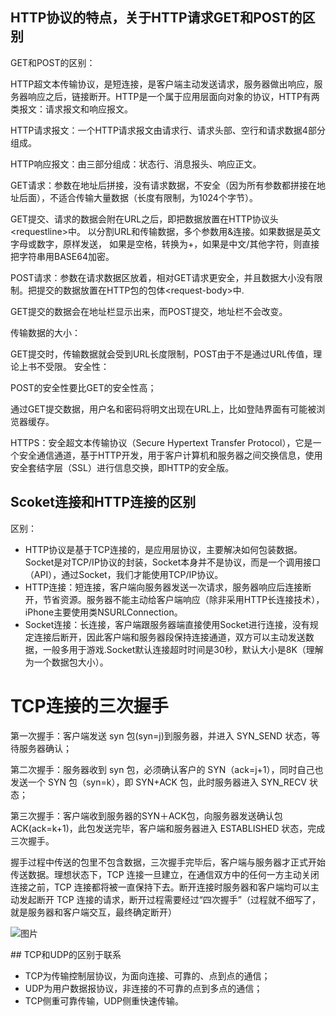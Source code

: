 ## HTTP协议的特点，关于HTTP请求GET和POST的区别

GET和POST的区别：

HTTP超文本传输协议，是短连接，是客户端主动发送请求，服务器做出响应，服务器响应之后，链接断开。HTTP是一个属于应用层面向对象的协议，HTTP有两类报文：请求报文和响应报文。

HTTP请求报文：一个HTTP请求报文由请求行、请求头部、空行和请求数据4部分组成。

HTTP响应报文：由三部分组成：状态行、消息报头、响应正文。

GET请求：参数在地址后拼接，没有请求数据，不安全（因为所有参数都拼接在地址后面），不适合传输大量数据（长度有限制，为1024个字节）。

GET提交、请求的数据会附在URL之后，即把数据放置在HTTP协议头\<requestline\>中。
以分割URL和传输数据，多个参数用&连接。如果数据是英文字母或数字，原样发送，
如果是空格，转换为+，如果是中文/其他字符，则直接把字符串用BASE64加密。

POST请求：参数在请求数据区放着，相对GET请求更安全，并且数据大小没有限制。把提交的数据放置在HTTP包的包体\<request-body\>中.

GET提交的数据会在地址栏显示出来，而POST提交，地址栏不会改变。

传输数据的大小：

GET提交时，传输数据就会受到URL长度限制，POST由于不是通过URL传值，理论上书不受限。
安全性：

POST的安全性要比GET的安全性高；

通过GET提交数据，用户名和密码将明文出现在URL上，比如登陆界面有可能被浏览器缓存。

HTTPS：安全超文本传输协议（Secure Hypertext Transfer Protocol），它是一个安全通信通道，基于HTTP开发，用于客户计算机和服务器之间交换信息，使用安全套结字层（SSL）进行信息交换，即HTTP的安全版。


## Scoket连接和HTTP连接的区别

区别：

* HTTP协议是基于TCP连接的，是应用层协议，主要解决如何包装数据。Socket是对TCP/IP协议的封装，Socket本身并不是协议，而是一个调用接口（API），通过Socket，我们才能使用TCP/IP协议。
* HTTP连接：短连接，客户端向服务器发送一次请求，服务器响应后连接断开，节省资源。服务器不能主动给客户端响应（除非采用HTTP长连接技术），iPhone主要使用类NSURLConnection。
* Socket连接：长连接，客户端跟服务器端直接使用Socket进行连接，没有规定连接后断开，因此客户端和服务器段保持连接通道，双方可以主动发送数据，一般多用于游戏.Socket默认连接超时时间是30秒，默认大小是8K（理解为一个数据包大小）。


# TCP连接的三次握手

第一次握手：客户端发送 syn 包(syn=j)到服务器，并进入 SYN_SEND 状态，等待服务器确认；

第二次握手：服务器收到 syn 包，必须确认客户的 SYN（ack=j+1），同时自己也发送一个 SYN 包（syn=k），即 SYN+ACK 包，此时服务器进入 SYN_RECV 状态；

第三次握手：客户端收到服务器的SYN＋ACK包，向服务器发送确认包ACK(ack=k+1)，此包发送完毕，客户端和服务器进入 ESTABLISHED 状态，完成三次握手。

握手过程中传送的包里不包含数据，三次握手完毕后，客户端与服务器才正式开始传送数据。理想状态下，TCP 连接一旦建立，在通信双方中的任何一方主动关闭连接之前，TCP 连接都将被一直保持下去。断开连接时服务器和客户端均可以主动发起断开 TCP 连接的请求，断开过程需要经过“四次握手”（过程就不细写了，就是服务器和客户端交互，最终确定断开）

![图片](https://upload-images.jianshu.io/upload_images/3788243-4830cacee1f1e7d3.png?imageMogr2/auto-orient/strip|imageView2/2/w/875/format/webp)


<span id="tcp_udp_diff">
## TCP和UDP的区别于联系

* TCP为传输控制层协议，为面向连接、可靠的、点到点的通信；
* UDP为用户数据报协议，非连接的不可靠的点到多点的通信；
* TCP侧重可靠传输，UDP侧重快速传输。
